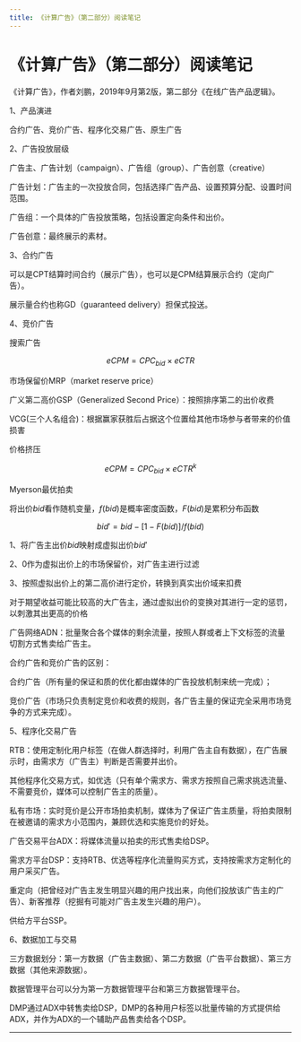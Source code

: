 ```yaml
---
title: 《计算广告》（第二部分）阅读笔记
---
```


# 《计算广告》（第二部分）阅读笔记

<script type="text/javascript" src="/include/head.js"></script>

《计算广告》，作者刘鹏，2019年9月第2版，第二部分《在线广告产品逻辑》。

1、产品演进

合约广告、竞价广告、程序化交易广告、原生广告

2、广告投放层级

广告主、广告计划（campaign）、广告组（group）、广告创意（creative）

广告计划：广告主的一次投放合同，包括选择广告产品、设置预算分配、设置时间范围。

广告组：一个具体的广告投放策略，包括设置定向条件和出价。

广告创意：最终展示的素材。

3、合约广告

可以是CPT结算时间合约（展示广告），也可以是CPM结算展示合约（定向广告）。

展示量合约也称GD（guaranteed delivery）担保式投送。

4、竞价广告

搜索广告

$$eCPM = CPC_{bid} \times eCTR$$

市场保留价MRP（market reserve price）

广义第二高价GSP（Generalized Second Price）：按照排序第二的出价收费

VCG(三个人名组合)：根据赢家获胜后占据这个位置给其他市场参与者带来的价值损害

价格挤压

$$eCPM = CPC_{bid} \times eCTR^k$$

Myerson最优拍卖

将出价$bid$看作随机变量，$f(bid)$是概率密度函数，$F(bid)$是累积分布函数

$${bid}' = bid - [1 - F(bid)] / f(bid)$$

1、将广告主出价$bid$映射成虚拟出价${bid}'$

2、0作为虚拟出价上的市场保留价，对广告主进行过滤

3、按照虚拟出价上的第二高价进行定价，转换到真实出价域来扣费

对于期望收益可能比较高的大广告主，通过虚拟出价的变换对其进行一定的惩罚，以刺激其出更高的价格

广告网络ADN：批量聚合各个媒体的剩余流量，按照人群或者上下文标签的流量切割方式售卖给广告主。

合约广告和竞价广告的区别：

合约广告（所有量的保证和质的优化都由媒体的广告投放机制来统一完成）；

竞价广告（市场只负责制定竞价和收费的规则，各广告主量的保证完全采用市场竞争的方式来完成）。

5、程序化交易广告

RTB：使用定制化用户标签（在做人群选择时，利用广告主自有数据），在广告展示时，由需求方（广告主）判断是否需要并出价。

其他程序化交易方式，如优选（只有单个需求方、需求方按照自己需求挑选流量、不需要竞价，媒体可以控制广告主的质量）。

私有市场：实时竞价是公开市场拍卖机制，媒体为了保证广告主质量，将拍卖限制在被邀请的需求方小范围内，兼顾优选和实施竞价的好处。

广告交易平台ADX：将媒体流量以拍卖的形式售卖给DSP。

需求方平台DSP：支持RTB、优选等程序化流量购买方式，支持按需求方定制化的用户采买广告。

重定向（把曾经对广告主发生明显兴趣的用户找出来，向他们投放该广告主的广告）、新客推荐（挖掘有可能对广告主发生兴趣的用户）。

供给方平台SSP。

6、数据加工与交易

三方数据划分：第一方数据（广告主数据）、第二方数据（广告平台数据）、第三方数据（其他来源数据）。

数据管理平台可以分为第一方数据管理平台和第三方数据管理平台。

DMP通过ADX中转售卖给DSP，DMP的各种用户标签以批量传输的方式提供给ADX，并作为ADX的一个辅助产品售卖给各个DSP。

---

<script type="text/javascript" src="/include/tail.js"></script>
